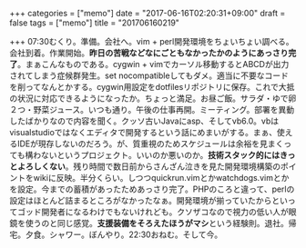 +++
categories = ["memo"]
date = "2017-06-16T02:20:31+09:00"
draft = false
tags = ["memo"]
title = "201706160219"

+++
07:30むくり。準備。会社へ。vim + perl開発環境をちょいちょい調べる。会社到着。作業開始。**昨日の苦戦などなにごともなかったかのようにあっさり完了**。まぁこんなものである。cygwin + vimでカーソル移動するとABCDが出力されてしまう症候群発生。set nocompatibleしてもダメ。適当に不要なコードを削ってなんとかする。cygwin用設定をdotfilesリポジトリに保存。これで大抵の状況に対応できるようになったか。ちょっと満足。お昼ご飯。サラダ・ゆで卵２つ・野菜ジュース。いつも通り。午後の仕事再開。ミーティング。部署を異動したばかりなので内容を聞く。クッソ古いJavaにasp、そしてvb6.0。vbはvisualstudioではなくエディタで開発するという話にめまいがする。まぁ、使えるIDEが現存しないのだろう。が、質重視のためスケジュールは余裕を見まくっても構わないというプロジェクト。いいのか悪いのか。**技術スタック的にはきっとよろしくない**。残り時間で数日前からさんざん泣きを見た開発環境構築のポイントをwikiに反映。半分くらい。しつつquickrun.vimとかwatchdogs.vimとかを設定。今までの蓄積があったためあっさり完了。PHPのころと違って、perlの設定はほとんど詰まるところがなかったなぁ。開発環境が揃っていたからといってゴッド開発者になるわけでもないけれども。クソザコなので視力の低い人が眼鏡を使うのと同じ感覚。**支援装備をそろえたほうがマシ**という経験則。退社。帰宅。夕食。シャワー。ぼんやり。22:30おねむ。そして今。
